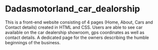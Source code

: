 # Dadasmotorland_car_dealorship

This is a front-end website consisting of 4 pages (Home, About, Cars and Contact details) created in HTML and CSS. Users are able to see car available on the car dealership showroom, gps  coordinates as well as contact details. A dedicated page for the owners describing the humble beginnings of the business.
